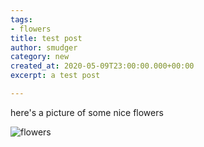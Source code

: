 ```yaml
---
tags:
- flowers
title: test post
author: smudger
category: new
created_at: 2020-05-09T23:00:00.000+00:00
excerpt: a test post

---
```

here's a picture of some nice flowers

![flowers](../img/foo.jpg)

